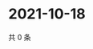 # 2021-10-18

共 0 条

<!-- BEGIN WEIBO -->
<!-- 最后更新时间 Mon Oct 18 2021 21:18:52 GMT+0800 (China Standard Time) -->

<!-- END WEIBO -->
